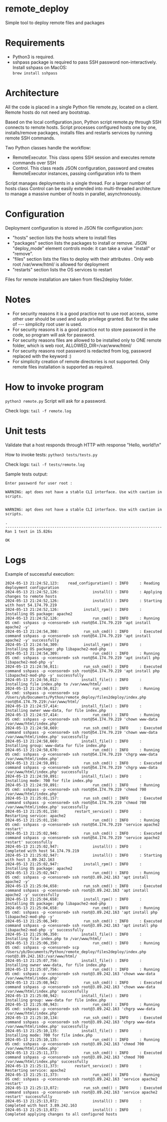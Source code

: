 # remote_deploy
Simple tool to deploy remote files and packages

# Requirements
- Python3 is required.
- sshpass package is required to pass SSH password non-interactively. Install sshpass on MacOS:  
```brew install sshpass```

# Architecture

All the code is placed in a single Python file remote.py, located on a client. Remote hosts do not need any bootstrap.  

Based on the local configuration.json, Python script remote.py through SSH connects to remote hosts. Script processes configured hosts one by one, installs/remove packages, installs files and restarts services by running remote SSH commands.

Two Python classes handle the workflow:
- RemoteExecutor. This class opens SSH session and executes remote commands over SSH
- Control. This class reads JSON configuration, password and creates RemoteExecutor instances, passing configuration info to them

Script manages deployments in a single thread. For a larger number of hosts class Control can be easily extended into multi-threaded architecture to manage a massive number of hosts in parallel, asynchronously.

# Configuration

Deployment configuration is stored in JSON file configuration.json:
- "hosts" section lists the hosts where to install files
- "packages" section lists the packages to install or remove. JSON "deploy_mode" element controls mode: it can take a value "install" or "remove".
- "files" section lists the files to deploy with their attributes . Only web root /var/www/html/ is allowed for deployment
- "restarts" section lists the OS services to restart  

Files for remote installation are taken from files2deploy folder.

# Notes
- For security reasons it is a good practice not to use root access, some other user should be used and sudo privilege granted. But for the sake of  --- simplicity root user is used.  
- For security reasons it is a good practice not to store password in the code, so program will ask for password.  
- For security reasons files are allowed to be installed only to ONE remote folder, which is web root, ALLOWED_DIR=/var/www/html/  
- For security reasons root password is redacted from log, password replaced with the keyword <censored> :)
- For simplicity creation of remote directories is not supported. Only remote files installation is supported as required.  

# How to invoke program
  ```python3 remote.py```
Script will ask for a password.  

Check logs:
```tail -f remote.log```

# Unit tests
Validate that a host responds through HTTP with response "Hello, world!\n"  

How to invoke tests:
  ```python3 tests/tests.py```

Check logs:
  ```tail -f tests/remote.log```

Sample tests output:

```
Enter password for user root :

WARNING: apt does not have a stable CLI interface. Use with caution in scripts.


WARNING: apt does not have a stable CLI interface. Use with caution in scripts.

.
----------------------------------------------------------------------
Ran 1 test in 15.826s

OK
```

# Logs

Example of successful execution:

```(base) yb@Yan-Home-Mac remote_deploy % tail -f remote.log
2024-05-13 21:24:52,123:    read_configuration() : INFO     : Reading deployment configuration
2024-05-13 21:24:52,126:               install() : INFO     : Applying changes to remote hosts
2024-05-13 21:24:52,126:               install() : INFO     : Starting with host 54.174.79.219
2024-05-13 21:24:52,126:           install_rpm() : INFO     : Installing OS package: apache2
2024-05-13 21:24:52,126:               run_cmd() : INFO     : Running OS cmd: sshpass -p <censored> ssh root@54.174.79.219 'apt install apache2 -y'
2024-05-13 21:24:54,308:           run_ssh_cmd() : INFO     : Executed command sshpass -p <censored> ssh root@54.174.79.219 'apt install apache2 -y' successfully
2024-05-13 21:24:54,309:           install_rpm() : INFO     : Installing OS package: php libapache2-mod-php
2024-05-13 21:24:54,309:               run_cmd() : INFO     : Running OS cmd: sshpass -p <censored> ssh root@54.174.79.219 'apt install php libapache2-mod-php -y'
2024-05-13 21:24:56,011:           run_ssh_cmd() : INFO     : Executed command sshpass -p <censored> ssh root@54.174.79.219 'apt install php libapache2-mod-php -y' successfully
2024-05-13 21:24:56,012:          install_file() : INFO     : Installing file index.php to /var/www/html/
2024-05-13 21:24:56,012:               run_cmd() : INFO     : Running OS cmd: sshpass -p <censored> scp /Users/yb/Documents/Python/remote_deploy/files2deploy/index.php root@54.174.79.219:/var/www/html/
2024-05-13 21:24:57,414:          install_file() : INFO     : Installing owner www-data, for file index.php
2024-05-13 21:24:57,414:               run_cmd() : INFO     : Running OS cmd: sshpass -p <censored> ssh root@54.174.79.219 'chown www-data /var/www/html/index.php'
2024-05-13 21:24:58,669:           run_ssh_cmd() : INFO     : Executed command sshpass -p <censored> ssh root@54.174.79.219 'chown www-data /var/www/html/index.php' successfully
2024-05-13 21:24:58,669:          install_file() : INFO     : Installing group: www-data for file index.php
2024-05-13 21:24:58,670:               run_cmd() : INFO     : Running OS cmd: sshpass -p <censored> ssh root@54.174.79.219 'chgrp www-data /var/www/html/index.php'
2024-05-13 21:24:59,891:           run_ssh_cmd() : INFO     : Executed command sshpass -p <censored> ssh root@54.174.79.219 'chgrp www-data /var/www/html/index.php' successfully
2024-05-13 21:24:59,891:          install_file() : INFO     : Installing mode: 700 for file index.php
2024-05-13 21:24:59,891:               run_cmd() : INFO     : Running OS cmd: sshpass -p <censored> ssh root@54.174.79.219 'chmod 700 /var/www/html/index.php'
2024-05-13 21:25:01,157:           run_ssh_cmd() : INFO     : Executed command sshpass -p <censored> ssh root@54.174.79.219 'chmod 700 /var/www/html/index.php' successfully
2024-05-13 21:25:01,158:       restart_service() : INFO     : Restarting service: apache2
2024-05-13 21:25:01,158:               run_cmd() : INFO     : Running OS cmd: sshpass -p <censored> ssh root@54.174.79.219 'service apache2 restart'
2024-05-13 21:25:02,946:           run_ssh_cmd() : INFO     : Executed command sshpass -p <censored> ssh root@54.174.79.219 'service apache2 restart' successfully
2024-05-13 21:25:02,947:               install() : INFO     : Completed with host 54.174.79.219
2024-05-13 21:25:02,947:               install() : INFO     : Starting with host 3.89.242.163
2024-05-13 21:25:02,947:           install_rpm() : INFO     : Installing OS package: apache2
2024-05-13 21:25:02,947:               run_cmd() : INFO     : Running OS cmd: sshpass -p <censored> ssh root@3.89.242.163 'apt install apache2 -y'
2024-05-13 21:25:04,658:           run_ssh_cmd() : INFO     : Executed command sshpass -p <censored> ssh root@3.89.242.163 'apt install apache2 -y' successfully
2024-05-13 21:25:04,658:           install_rpm() : INFO     : Installing OS package: php libapache2-mod-php
2024-05-13 21:25:04,658:               run_cmd() : INFO     : Running OS cmd: sshpass -p <censored> ssh root@3.89.242.163 'apt install php libapache2-mod-php -y'
2024-05-13 21:25:06,349:           run_ssh_cmd() : INFO     : Executed command sshpass -p <censored> ssh root@3.89.242.163 'apt install php libapache2-mod-php -y' successfully
2024-05-13 21:25:06,350:          install_file() : INFO     : Installing file index.php to /var/www/html/
2024-05-13 21:25:06,350:               run_cmd() : INFO     : Running OS cmd: sshpass -p <censored> scp /Users/yb/Documents/Python/remote_deploy/files2deploy/index.php root@3.89.242.163:/var/www/html/
2024-05-13 21:25:07,756:          install_file() : INFO     : Installing owner www-data, for file index.php
2024-05-13 21:25:07,756:               run_cmd() : INFO     : Running OS cmd: sshpass -p <censored> ssh root@3.89.242.163 'chown www-data /var/www/html/index.php'
2024-05-13 21:25:08,942:           run_ssh_cmd() : INFO     : Executed command sshpass -p <censored> ssh root@3.89.242.163 'chown www-data /var/www/html/index.php' successfully
2024-05-13 21:25:08,942:          install_file() : INFO     : Installing group: www-data for file index.php
2024-05-13 21:25:08,943:               run_cmd() : INFO     : Running OS cmd: sshpass -p <censored> ssh root@3.89.242.163 'chgrp www-data /var/www/html/index.php'
2024-05-13 21:25:10,134:           run_ssh_cmd() : INFO     : Executed command sshpass -p <censored> ssh root@3.89.242.163 'chgrp www-data /var/www/html/index.php' successfully
2024-05-13 21:25:10,135:          install_file() : INFO     : Installing mode: 700 for file index.php
2024-05-13 21:25:10,135:               run_cmd() : INFO     : Running OS cmd: sshpass -p <censored> ssh root@3.89.242.163 'chmod 700 /var/www/html/index.php'
2024-05-13 21:25:11,373:           run_ssh_cmd() : INFO     : Executed command sshpass -p <censored> ssh root@3.89.242.163 'chmod 700 /var/www/html/index.php' successfully
2024-05-13 21:25:11,373:       restart_service() : INFO     : Restarting service: apache2
2024-05-13 21:25:11,373:               run_cmd() : INFO     : Running OS cmd: sshpass -p <censored> ssh root@3.89.242.163 'service apache2 restart'
2024-05-13 21:25:13,072:           run_ssh_cmd() : INFO     : Executed command sshpass -p <censored> ssh root@3.89.242.163 'service apache2 restart' successfully
2024-05-13 21:25:13,072:               install() : INFO     : Completed with host 3.89.242.163
2024-05-13 21:25:13,072:               install() : INFO     : Completed applying changes to all configured hosts
```
